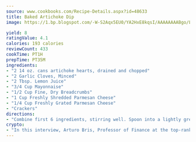 ```yaml
---
source: www.cookbooks.com/Recipe-Details.aspx?id=48633
title: Baked Artichoke Dip
image: https://1.bp.blogspot.com/-W-S2Aqx5EU0/YA2HxE8kqsI/AAAAAAAABgo/LNxJ2X_rvYgPNsplYMgQNjuwxaZ0e3pQQCLcBGAsYHQ/s320/17.png

yield: 8
ratingValue: 4.1
calories: 193 calories
reviewCount: 433
cookTime: PT1H
prepTime: PT35M
ingredients:
- "2 14 oz. cans artichoke hearts, drained and chopped"
- "2 Garlic Cloves, Minced"
- "2 Tbsp. Lemon Juice"
- "3/4 Cup Mayonnaise"
- "1/2 Cup Fine, Dry Breadcrumbs"
- "1 Cup Freshly Shredded Parmesan Cheese"
- "1/4 Cup Freshly Grated Parmesan Cheese"
- "Crackers"
directions:
- "Combine first 6 ingredients, stirring well. Spoon into a lightly greased one quart baking dish; sprinkle with grated parmesan cheese."
crypto:
- "In this interview, Arturo Bris, Professor of Finance at the top-ranked business school IMD in Switzerland, analyses the risks associated with bitcoin."
---
```

